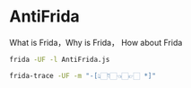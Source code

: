 # AntiFrida
What is Frida，Why is Frida， How about Frida

```bash
frida -UF -l AntiFrida.js

frida-trace -UF -m "-[👆🏻👇🏻👈🏻👉🏻 *]"
```
